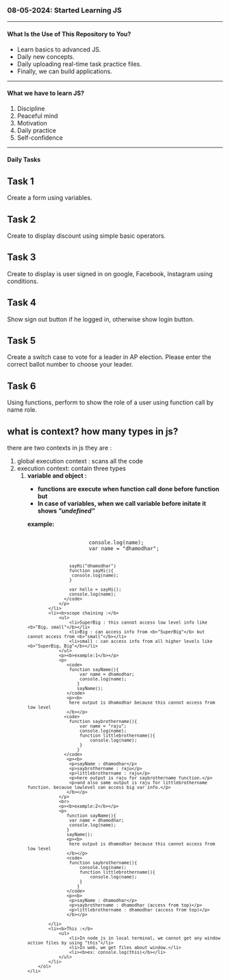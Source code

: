 <h3>08-05-2024: Started Learning JS</h3>
<hr>
<h4>What Is the Use of This Repository to You?</h4>
<ul>
  <li>Learn basics to advanced JS.</li>
  <li>Daily new concepts.</li>
  <li>Daily uploading real-time task practice files.</li>
  <li>Finally, we can build applications.</li>
</ul>
<hr>
<h4>What we have to learn JS?</h4>
<ol>
  <li>Discipline</li>
  <li>Peaceful mind</li>
  <li>Motivation</li>
  <li>Daily practice</li>
  <li>Self-confidence</li>
</ol>
<hr>

<h4>Daily Tasks</h4>

<h2>Task 1</h2>

<p>Create a form using variables.</p>

<h2>Task 2</h2>

<p>Create to display discount using simple basic operators.</p>

<h2>Task 3</h2>

<p>Create to display is user signed in on google, Facebook, Instagram using conditions.</p>

<h2>Task 4</h2>

<p>Show sign out button if he logged in, otherwise show login button.</p>

<h2>Task 5</h2>

<p>Create a switch case to vote for a leader in AP election. Please enter the correct ballot number to choose your leader.</p>

<h2>Task 6</h2>

<p>Using functions, perform to show the role of a user using function call by name role.</p>

<h2>what is context? how many types in js?</h2>
<p>there are two contexts in js they are :</p>
<ol>
    <li>global execution context : scans all the code</li>
    <li>execution context: contain three types
        <ol>
            <li><b>variable and object :</b>
                <p><b>
                    <ul>
                        <li>functions are execute when function call done before function but</li>
                        <li>In case of variables, when we call variable before initate it shows <i>"undefined"</i></li>
                    </ul>
                </b></p>
                <p><b>example:</b></p>
                <p>
                  <code>
                    console.log(name);
                    var name = "dhamodhar"; 
                    
                    sayHi("dhamodhar")
                    function sayHi(){
                     console.log(name);
                    }
 
                    var hello = sayHi();
                    console.log(name); 
                  </code>
                </p>
            </li>
            <li><b>scope chaining :</b>
                <ul>
                    <li>SuperBig : this cannot access low level info like <b>"Big, small"</b></li>
                    <li>Big : can access info from <b>"SuperBig"</b> but cannot access from <b>"small"</b></li>
                    <li>small : can access info from all higher levels like <b>"SuperBig, Big"</b></li>
                </ul>
                <p><b>example:1</b></p>
                <p>
                   <code>
                    function sayName(){
                        var name = dhamodhar;
                        console.log(name);
                       }
                       sayName();
                   </code>
                   <p><b>
                    here output is dhamodhar because this cannot access from low level
                   </b></p>
                  <code>
                    function saybrothername(){
                        var name = "raju";
                        console.log(name);
                        function littlebrothername(){
                            console.log(name);
                        }
                       }
                  </code>
                   <p><b>
                    <p>sayName : dhamodhar</p>
                    <p>saybrothername : raju</p>
                    <p>littlebrothername : raju</p>
                    <p>here output is raju for saybrothername function.</p>
                    <p>and also same output is raju for littlebrothername function. because lowlevel can access big var info.</p>
                   </b></p>
                </p>
                <br>
                <p><b>example:2</b></p>
                <p>
                   function sayName(){
                    var name = dhamodhar;
                    console.log(name);
                   }
                   sayName();
                   <p><b>
                    here output is dhamodhar because this cannot access from low level
                   </b></p>
                   <code>
                    function saybrothername(){
                        console.log(name);
                        function littlebrothername(){
                            console.log(name);
                        }
                       }
                   </code>
                   <p><b>
                    <p>sayName : dhamodhar</p>
                    <p>saybrothername : dhamodhar (access from top)</p>
                    <p>littlebrothername : dhamodhar (access from top)</p>
                   </b></p>
                   
            </li>
            <li><b>This :</b>
                <ul>
                    <li>In node js in local terminal, we cannot get any window action files by using "this"</li>
                    <li>In web, we get files about window.</li>
                    <li><b>ex: console.log(this)</b></li>
                </ul>
            </li>
        </ol>
    </li>
</ol>
